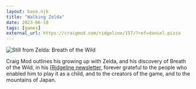 ```yaml
---
layout: base.njk
title: "Walking Zelda"
date: 2023-06-18
tags: [games]
external_url: https://craigmod.com/ridgeline/157/?ref=daniel.pizza
---
```


![Still from Zelda: Breath of the Wild](/assets/links/craig-mod-zelda.avif "Still from Zelda: Breath of the Wild")

Craig Mod outlines his growing up with Zelda, and his discovery of Breath of the Wild, in his [[Ridgeline newsletter](https://craigmod.com/ridgeline?ref=daniel.pizza "Craig Mod's Ridgeline"), forever grateful to the people who enabled him to play it as a child, and to the creators of the game, and to the mountains of Japan.